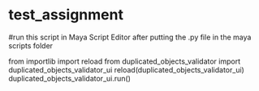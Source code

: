 # test_assignment

#run this script in Maya Script Editor after putting the .py file in the maya scripts folder

from importlib import reload
from duplicated_objects_validator import duplicated_objects_validator_ui
reload(duplicated_objects_validator_ui)
duplicated_objects_validator_ui.run()
